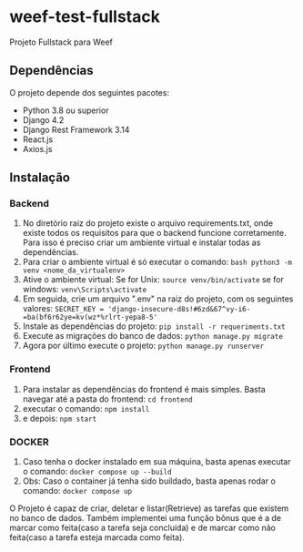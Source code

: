 # weef-test-fullstack
Projeto Fullstack para Weef

## Dependências

O projeto depende dos seguintes pacotes:

- Python 3.8 ou superior
- Django 4.2
- Django Rest Framework 3.14
- React.js
- Axios.js

## Instalação

### Backend
1. No diretório raiz do projeto existe o arquivo requirements.txt, onde existe todos os requisitos para que o backend funcione corretamente. Para isso é preciso criar um ambiente virtual e instalar todas as dependências.
2. Para criar o ambiente virtual é só executar o comando: ```bash python3 -m venv <nome_da_virtualenv>```
3. Ative o ambiente virtual: Se for Unix: `source venv/bin/activate` se for windows: `venv\Scripts\activate`
4. Em seguida, crie um arquivo ".env" na raiz do projeto, com os seguintes valores: `SECRET_KEY = 'django-insecure-d8s!#6zd&67^vy-i6-=ba(bf6r62ye=kv(wz*%rlrt-yepa8-5'`
5. Instale as dependências do projeto: `pip install -r requeriments.txt`
6. Execute as migrações do banco de dados: `python manage.py migrate`
7. Agora por último execute o projeto: `python manage.py runserver`

### Frontend
1. Para instalar as dependências do frontend é mais simples. Basta navegar até a pasta do frontend: `cd frontend`
2. executar o comando: `npm install`
3. e depois: `npm start`

### DOCKER
1. Caso tenha o docker instalado em sua máquina, basta apenas executar o comando: `docker compose up --build`
2. Obs: Caso o container já tenha sido buildado, basta apenas rodar o comando: `docker compose up`

O Projeto é capaz de criar, deletar e listar(Retrieve) as tarefas que existem no banco de dados.
Também implementei uma função bônus que é a de marcar como feita(caso a tarefa seja concluída) e de marcar como não feita(caso a tarefa esteja marcada como feita).
